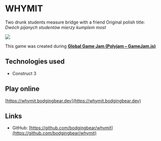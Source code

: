 # WHYMIT
Two drunk students measure bridge with a friend
Original polish title: *Dwóch pijanych studentów mierzy kumplem most*

![ ](https://raw.githubusercontent.com/bodgingbear/whymit/master/website/screenshot.png)

This game was created during [**Global Game Jam (Polyjam – GameJam.js)**](https://globalgamejam.org/2019/jam-sites/polyjam-2019)

## Technologies used
* Construct 3

## Play online

[https://whymit.bodgingbear.dev](https://whymit.bodgingbear.dev)

## Links

* GitHub: [https://github.com/bodgingbear/whymit](https://github.com/bodgingbear/whymit)
